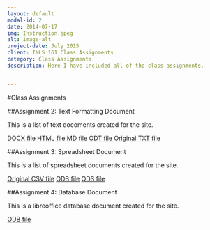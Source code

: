 ```yaml
---
layout: default
modal-id: 2
date: 2014-07-17
img: Instruction.jpeg
alt: image-alt
project-date: July 2015
client: INLS 161 Class Assignments
category: Class Assignments
description: Here I have included all of the class assignments.


---
```

#Class Assignments

##Assignment 2: Text Formatting Document

This is a list of text docoments created for the site.

<a href="{{ almesa29.github.io}}/content/AliceInWonderland.docx" target="_blank"> DOCX file</a>
<a href="{{ almesa29.github.io}}/content/AliceInWonderland.html" target="_blank"> HTML file</a>
<a href="{{ almesa29.github.io}}/content/AliceInWonderland.md.zip" target="_blank"> MD file</a>
<a href="{{ almesa29.github.io}}/content/AliceInWonderland.odt" target="_blank"> ODT file</a>
<a href="{{ almesa29.github.io}}/content/AliceInWonderland.txt" target="_blank">Original TXT file</a>

##Assignment 3: Spreadsheet Document

This is a list of spreadsheet documents created for the site.

<a href="{{ almesa29.github.io}}/content/class-data.csv" target="_blank">Original CSV file</a>
<a href="{{ almesa29.github.io}}/content/class-data.odb" target="_blank"> ODB file</a>
<a href="{{ almesa29.github.io}}/content/class-data.ods" target="_blank"> ODS file</a>

##Assignment 4: Database Document

This is a libreoffice database document created for the site.

<a href="{{ almesa29.github.io}}/content/inls161-books-db.odb" target="_blank"> ODB file</a>